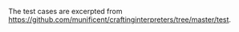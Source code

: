 The test cases are excerpted from https://github.com/munificent/craftinginterpreters/tree/master/test.
